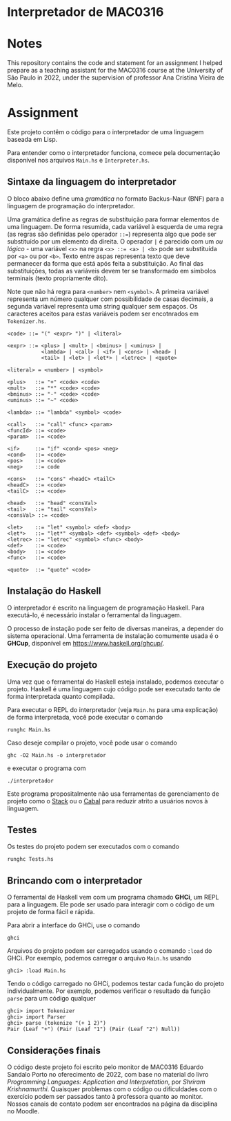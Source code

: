 # Interpretador de MAC0316

# Notes

This repository contains the code and statement for an assignment I helped prepare as a teaching assistant for the MAC0316 course at the University of São Paulo in 2022, under the supervision of professor Ana Cristina Vieira de Melo.

# Assignment

Este projeto contêm o código para o interpretador de uma linguagem baseada em Lisp.

Para entender como o interpretador funciona, comece pela documentação disponível nos arquivos `Main.hs` e `Interpreter.hs`.

## Sintaxe da linguagem do interpretador

O bloco abaixo define uma _gramática_ no formato Backus-Naur (BNF) para a linguagem de programação do interpretador.

Uma gramática define as regras de substituição para formar elementos de uma linguagem. De forma resumida, cada variável à esquerda de uma regra (as regras são definidas pelo operador `::=`) representa algo que pode ser substituído por um elemento da direita. O operador `|` é parecido com um _ou lógico_ - uma variável `<x>` na regra `<x> ::= <a> | <b>` pode ser substituída por `<a>` ou por `<b>`. Texto entre aspas representa texto que deve permanecer da forma que está após feita a substituição. Ao final das substituições, todas as variáveis devem ter se transformado em símbolos terminais (texto propriamente dito).

Note que não há regra para `<number>` nem `<symbol>`. A primeira variável representa um número qualquer com possibilidade de casas decimais, a segunda variável representa uma string qualquer sem espaços. Os caracteres aceitos para estas variáveis podem ser encotnrados em `Tokenizer.hs`.

```
<code> ::= "(" <expr> ")" | <literal>

<expr> ::= <plus> | <mult> | <bminus> | <uminus> |
           <lambda> | <call> | <if> | <cons> | <head> |
           <tail> | <let> | <let*> | <letrec> | <quote>

<literal> = <number> | <symbol>

<plus>   ::= "+" <code> <code>
<mult>   ::= "*" <code> <code>
<bminus> ::= "-" <code> <code>
<uminus> ::= "~" <code>

<lambda> ::= "lambda" <symbol> <code>

<call>   ::= "call" <func> <param>
<funcId> ::= <code>
<param>  ::= <code>

<if>     ::= "if" <cond> <pos> <neg>
<cond>   ::= <code>
<pos>    ::= <code>
<neg>    ::= code

<cons>   ::= "cons" <headC> <tailC>
<headC>  ::= <code>
<tailC>  ::= <code>

<head>   ::= "head" <consVal>
<tail>   ::= "tail" <consVal>
<consVal> ::= <code>

<let>    ::= "let" <symbol> <def> <body>
<let*>   ::= "let*" <symbol> <def> <symbol> <def> <body>
<letrec> ::= "letrec" <symbol> <func> <body>
<def>    ::= <code>
<body>   ::= <code>
<func>   ::= <code>

<quote>  ::= "quote" <code>
```

## Instalação do Haskell

O interpretador é escrito na linguagem de programação Haskell. Para executá-lo, é necessário instalar o ferramental da linguagem.

O processo de instação pode ser feito de diversas maneiras, a depender do sistema operacional. Uma ferramenta de instalação comumente usada é o **GHCup**, disponível em <https://www.haskell.org/ghcup/>.

## Execução do projeto

Uma vez que o ferramental do Haskell esteja instalado, podemos executar o projeto. Haskell é uma linguagem cujo código pode ser executado tanto de forma interpretada quanto compilada.

Para executar o REPL do interpretador (veja `Main.hs` para uma explicação) de forma interpretada, você pode executar o comando

```
runghc Main.hs
```

Caso deseje compilar o projeto, você pode usar o comando

```
ghc -O2 Main.hs -o interpretador
```

e executar o programa com

```
./interpretador
```

Este programa propositalmente não usa ferramentas de gerenciamento de projeto como o [Stack](https://www.haskellstack.org/) ou o [Cabal](https://www.haskell.org/cabal/) para reduzir atrito a usuários novos à linguagem.

## Testes

Os testes do projeto podem ser executados com o comando

```
runghc Tests.hs
```

## Brincando com o interpretador

O ferramental de Haskell vem com um programa chamado **GHCi**, um REPL para a linguagem. Ele pode ser usado para interagir com o código de um projeto de forma fácil e rápida.

Para abrir a interface do GHCi, use o comando

```
ghci
```

Arquivos do projeto podem ser carregados usando o comando `:load` do GHCi. Por exemplo, podemos carregar o arquivo `Main.hs` usando

```
ghci> :load Main.hs
```

Tendo o código carregado no GHCi, podemos testar cada função do projeto individualmente. Por exemplo, podemos verificar o resultado da função `parse` para um código qualquer

```
ghci> import Tokenizer
ghci> import Parser
ghci> parse (tokenize "(+ 1 2)")
Pair (Leaf "+") (Pair (Leaf "1") (Pair (Leaf "2") Null))
```

## Considerações finais

O código deste projeto foi escrito pelo monitor de MAC0316 Eduardo Sandalo Porto no oferecimento de 2022, com base no material do livro _Programming Languages: Application and Interpretation_, por _Shriram Krishnamurthi_. Quaisquer problemas com o código ou dificuldades com o exercício podem ser passados tanto à professora quanto ao monitor. Nossos canais de contato podem ser encontrados na página da disciplina no Moodle.

